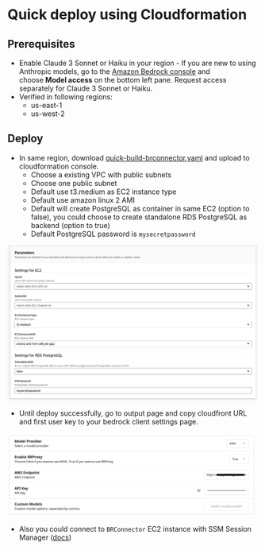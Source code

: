 # Quick deploy using Cloudformation

## Prerequisites
- Enable Claude 3 Sonnet or Haiku in your region - If you are new to using Anthropic models, go to the [Amazon Bedrock console](https://console.aws.amazon.com/bedrock/) and choose **Model access** on the bottom left pane. Request access separately for Claude 3 Sonnet or Haiku.
- Verified in following regions:
    - us-east-1
    - us-west-2

## Deploy
- In same region, download [quick-build-brconnector.yaml](quick-build-brconnector.yaml) and upload to cloudformation console.
    - Choose a existing VPC with public subnets
    - Choose one public subnet
    - Default use t3.medium as EC2 instance type
    - Default use amazon linux 2 AMI
    - Default will create PostgreSQL as container in same EC2 (option to false), you could choose to create standalone RDS PostgreSQL as backend (option to true)
    - Default PostgreSQL password is `mysecretpassword`

![IMG-quick-build-brconnector-on-ec2-2.png](IMG-quick-build-brconnector-on-ec2-2.png)

- Until deploy successfully, go to output page and copy cloudfront URL and first user key to your bedrock client settings page.

![IMG-quick-build-brconnector-on-ec2-1.png](IMG-quick-build-brconnector-on-ec2-1.png)

- Also you could connect to `BRConnector` EC2 instance with SSM Session Manager ([docs](https://docs.aws.amazon.com/systems-manager/latest/userguide/session-manager-working-with-sessions-start.html#start-ec2-console))


